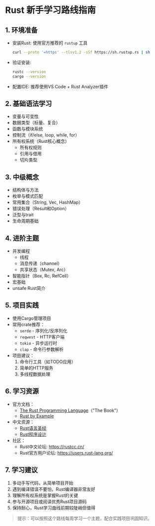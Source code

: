 # Rust 新手学习路线指南

## 1. 环境准备
- 安装Rust: 使用官方推荐的 `rustup` 工具
  ```bash
  curl --proto '=https' --tlsv1.2 -sSf https://sh.rustup.rs | sh
  ```
- 验证安装:
  ```bash
  rustc --version
  cargo --version
  ```
- 配置IDE: 推荐使用VS Code + Rust Analyzer插件

## 2. 基础语法学习
- 变量与可变性
- 数据类型（标量、复合）
- 函数与模块系统
- 控制流（if/else, loop, while, for）
- 所有权系统（Rust核心概念）
  - 所有权规则
  - 引用与借用
  - 切片类型

## 3. 中级概念
- 结构体与方法
- 枚举与模式匹配
- 常用集合（String, Vec, HashMap）
- 错误处理（Result和Option）
- 泛型与trait
- 生命周期基础

## 4. 进阶主题
- 并发编程
  - 线程
  - 消息传递（channel）
  - 共享状态（Mutex, Arc）
- 智能指针（Box, Rc, RefCell）
- 宏基础
- unsafe Rust简介

## 5. 项目实践
- 使用Cargo管理项目
- 常用crate推荐：
  - `serde` - 序列化/反序列化
  - `reqwest` - HTTP客户端
  - `tokio` - 异步运行时
  - `clap` - 命令行参数解析
- 项目建议：
  1. 命令行工具（如TODO应用）
  2. 简单的HTTP服务
  3. 多线程数据处理

## 6. 学习资源
- 官方文档：
  - [The Rust Programming Language](https://doc.rust-lang.org/book/)（"The Book"）
  - [Rust by Example](https://doc.rust-lang.org/rust-by-example/)
- 中文资源：
  - [Rust语言圣经](https://course.rs/)
  - [Rust程序设计](https://kaisery.github.io/trpl-zh-cn/)
- 社区：
  - Rust中文论坛: https://rustcc.cn/
  - Rust官方用户论坛: https://users.rust-lang.org/

## 7. 学习建议
1. 多动手写代码，从简单项目开始
2. 遇到编译错误不要怕，Rust编译器非常友好
3. 理解所有权系统是掌握Rust的关键
4. 参与开源项目或阅读优秀Rust项目源码
5. 保持耐心，Rust学习曲线前期较陡峭但值得

> 提示：可以按照这个路线每周学习一个主题，配合实践项目巩固知识。